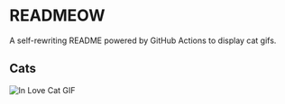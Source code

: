 # READMEOW

A self-rewriting README powered by GitHub Actions to display cat gifs.

## Cats

![In Love Cat GIF](https://media4.giphy.com/media/MDJ9IbxxvDUQM/200.gif?cid=9acd02daqpbcze46dj26pkbvvgpxz52meecrkamrqup9ylpu&ep=v1_gifs_search&rid=200.gif&ct=g)
